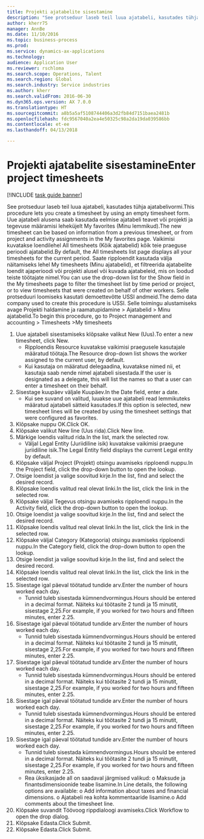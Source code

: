 ```yaml
--- 
title: Projekti ajatabelite sisestamine
description: "See protseduur laseb teil luua ajatabeli, kasutades tühja ajatabelivormi."
author: kherr75
manager: AnnBe
ms.date: 11/10/2016
ms.topic: business-process
ms.prod: 
ms.service: dynamics-ax-applications
ms.technology: 
audience: Application User
ms.reviewer: rschloma
ms.search.scope: Operations, Talent
ms.search.region: Global
ms.search.industry: Service industries
ms.author: kherr
ms.search.validFrom: 2016-06-30
ms.dyn365.ops.version: AX 7.0.0
ms.translationtype: HT
ms.sourcegitcommit: a8b5a5af5108744406a3d2fb84d7151baea2481b
ms.openlocfilehash: fdc9567040a2ea4e50325c98a2da19da039586bb
ms.contentlocale: et-ee
ms.lasthandoff: 04/13/2018

---
```

# <a name="enter-project-timesheets"></a><span data-ttu-id="5d332-103">Projekti ajatabelite sisestamine</span><span class="sxs-lookup"><span data-stu-id="5d332-103">Enter project timesheets</span></span>

[!INCLUDE [task guide banner](../../includes/task-guide-banner.md)]

<span data-ttu-id="5d332-104">See protseduur laseb teil luua ajatabeli, kasutades tühja ajatabelivormi.</span><span class="sxs-lookup"><span data-stu-id="5d332-104">This procedure lets you create a timesheet by using an empty timesheet form.</span></span> <span data-ttu-id="5d332-105">Uue ajatabeli alusena saab kasutada eelmise ajatabeli teavet või projekti ja tegevuse määramisi leheküjelt My favorites (Minu lemmikud).</span><span class="sxs-lookup"><span data-stu-id="5d332-105">The new timesheet can be based on information from a previous timesheet, or from project and activity assignments in the My favorites page.</span></span> <span data-ttu-id="5d332-106">Vaikimisi kuvatakse loendilehel All timesheets (Kõik ajatabelid) kõik teie praeguse perioodi ajatabelid.</span><span class="sxs-lookup"><span data-stu-id="5d332-106">By default, the All timesheets list page displays all your timesheets for the current period.</span></span> <span data-ttu-id="5d332-107">Saate ripploendit kasutada välja näitamiseks lehel My timesheets (Minu ajatabelid), et filtreerida ajatabelite loendit ajaperioodi või projekti alusel või kuvada ajatabeleid, mis on loodud teiste töötajate nimel.</span><span class="sxs-lookup"><span data-stu-id="5d332-107">You can use the drop-down list for the Show field in the My timesheets page to filter the timesheet list by time period or project, or to view timesheets that were created on behalf of other workers.</span></span> <span data-ttu-id="5d332-108">Selle protseduuri loomiseks kasutati demoettevõtte USSI andmeid.</span><span class="sxs-lookup"><span data-stu-id="5d332-108">The demo data company used to create this procedure is USSI.</span></span> <span data-ttu-id="5d332-109">Selle toimingu alustamiseks avage Projekti haldamine ja raamatupidamine > Ajatabelid > Minu ajatabelid.</span><span class="sxs-lookup"><span data-stu-id="5d332-109">To begin this procedure, go to Project management and accounting > Timesheets >My timesheets</span></span>

1. <span data-ttu-id="5d332-110">Uue ajatabeli sisestamiseks klõpsake valikut New (Uus).</span><span class="sxs-lookup"><span data-stu-id="5d332-110">To enter a new timesheet, click New.</span></span>
    * <span data-ttu-id="5d332-111">Ripploendis Resource kuvatakse vaikimisi praegusele kasutajale määratud töötaja.</span><span class="sxs-lookup"><span data-stu-id="5d332-111">The Resource drop-down list shows the worker assigned to the current user, by default.</span></span>  
    * <span data-ttu-id="5d332-112">Kui kasutaja on määratud delegaadina, kuvatakse nimed nii, et kasutaja saab nende nimel ajatabeli sisestada.</span><span class="sxs-lookup"><span data-stu-id="5d332-112">If the user is designated as a delegate, this will list the names so that a user can enter a timesheet on their behalf.</span></span>  
2. <span data-ttu-id="5d332-113">Sisestage kuupäev väljale Kuupäev.</span><span class="sxs-lookup"><span data-stu-id="5d332-113">In the Date field, enter a date.</span></span>
    * <span data-ttu-id="5d332-114">Kui see suvand on valitud, luuakse uue ajatabeli read lemmikuteks määratud ajatabeli sätteid kasutades.</span><span class="sxs-lookup"><span data-stu-id="5d332-114">If this option is selected, new timesheet lines will be created by using the timesheet settings that were configured as favorites.</span></span>  
3. <span data-ttu-id="5d332-115">Klõpsake nuppu OK.</span><span class="sxs-lookup"><span data-stu-id="5d332-115">Click OK.</span></span>
4. <span data-ttu-id="5d332-116">Klõpsake valikut New line (Uus rida).</span><span class="sxs-lookup"><span data-stu-id="5d332-116">Click New line.</span></span>
5. <span data-ttu-id="5d332-117">Märkige loendis valitud rida.</span><span class="sxs-lookup"><span data-stu-id="5d332-117">In the list, mark the selected row.</span></span>
    * <span data-ttu-id="5d332-118">Väljal Legal Entity (Juriidiline isik) kuvatakse vaikimisi praegune juriidiline isik.</span><span class="sxs-lookup"><span data-stu-id="5d332-118">The Legal Entity field displays the current Legal entity by default.</span></span>   
6. <span data-ttu-id="5d332-119">Klõpsake väljal Project (Projekt) otsingu avamiseks ripploendi nuppu.</span><span class="sxs-lookup"><span data-stu-id="5d332-119">In the Project field, click the drop-down button to open the lookup.</span></span>
7. <span data-ttu-id="5d332-120">Otsige loendist ja valige soovitud kirje.</span><span class="sxs-lookup"><span data-stu-id="5d332-120">In the list, find and select the desired record.</span></span>
8. <span data-ttu-id="5d332-121">Klõpsake loendis valitud real olevat linki.</span><span class="sxs-lookup"><span data-stu-id="5d332-121">In the list, click the link in the selected row.</span></span>
9. <span data-ttu-id="5d332-122">Klõpsake väljal Tegevus otsingu avamiseks ripploendi nuppu.</span><span class="sxs-lookup"><span data-stu-id="5d332-122">In the Activity field, click the drop-down button to open the lookup.</span></span>
10. <span data-ttu-id="5d332-123">Otsige loendist ja valige soovitud kirje.</span><span class="sxs-lookup"><span data-stu-id="5d332-123">In the list, find and select the desired record.</span></span>
11. <span data-ttu-id="5d332-124">Klõpsake loendis valitud real olevat linki.</span><span class="sxs-lookup"><span data-stu-id="5d332-124">In the list, click the link in the selected row.</span></span>
12. <span data-ttu-id="5d332-125">Klõpsake väljal Category (Kategooria) otsingu avamiseks ripploendi nuppu.</span><span class="sxs-lookup"><span data-stu-id="5d332-125">In the Category field, click the drop-down button to open the lookup.</span></span>
13. <span data-ttu-id="5d332-126">Otsige loendist ja valige soovitud kirje.</span><span class="sxs-lookup"><span data-stu-id="5d332-126">In the list, find and select the desired record.</span></span>
14. <span data-ttu-id="5d332-127">Klõpsake loendis valitud real olevat linki.</span><span class="sxs-lookup"><span data-stu-id="5d332-127">In the list, click the link in the selected row.</span></span>
15. <span data-ttu-id="5d332-128">Sisestage igal päeval töötatud tundide arv.</span><span class="sxs-lookup"><span data-stu-id="5d332-128">Enter the number of hours worked each day.</span></span>
    * <span data-ttu-id="5d332-129">Tunnid tuleb sisestada kümnendvormingus.</span><span class="sxs-lookup"><span data-stu-id="5d332-129">Hours should be entered in a decimal format.</span></span>  <span data-ttu-id="5d332-130">Näiteks kui töötasite 2 tundi ja 15 minutit, sisestage 2,25.</span><span class="sxs-lookup"><span data-stu-id="5d332-130">For example, if you worked for two hours and fifteen minutes, enter 2.25.</span></span>   
16. <span data-ttu-id="5d332-131">Sisestage igal päeval töötatud tundide arv.</span><span class="sxs-lookup"><span data-stu-id="5d332-131">Enter the number of hours worked each day.</span></span>
    * <span data-ttu-id="5d332-132">Tunnid tuleb sisestada kümnendvormingus.</span><span class="sxs-lookup"><span data-stu-id="5d332-132">Hours should be entered in a decimal format.</span></span>  <span data-ttu-id="5d332-133">Näiteks kui töötasite 2 tundi ja 15 minutit, sisestage 2,25.</span><span class="sxs-lookup"><span data-stu-id="5d332-133">For example, if you worked for two hours and fifteen minutes, enter 2.25.</span></span>   
17. <span data-ttu-id="5d332-134">Sisestage igal päeval töötatud tundide arv.</span><span class="sxs-lookup"><span data-stu-id="5d332-134">Enter the number of hours worked each day.</span></span>
    * <span data-ttu-id="5d332-135">Tunnid tuleb sisestada kümnendvormingus.</span><span class="sxs-lookup"><span data-stu-id="5d332-135">Hours should be entered in a decimal format.</span></span>  <span data-ttu-id="5d332-136">Näiteks kui töötasite 2 tundi ja 15 minutit, sisestage 2,25.</span><span class="sxs-lookup"><span data-stu-id="5d332-136">For example, if you worked for two hours and fifteen minutes, enter 2.25.</span></span>   
18. <span data-ttu-id="5d332-137">Sisestage igal päeval töötatud tundide arv.</span><span class="sxs-lookup"><span data-stu-id="5d332-137">Enter the number of hours worked each day.</span></span>
    * <span data-ttu-id="5d332-138">Tunnid tuleb sisestada kümnendvormingus.</span><span class="sxs-lookup"><span data-stu-id="5d332-138">Hours should be entered in a decimal format.</span></span>  <span data-ttu-id="5d332-139">Näiteks kui töötasite 2 tundi ja 15 minutit, sisestage 2,25.</span><span class="sxs-lookup"><span data-stu-id="5d332-139">For example, if you worked for two hours and fifteen minutes, enter 2.25.</span></span>   
19. <span data-ttu-id="5d332-140">Sisestage igal päeval töötatud tundide arv.</span><span class="sxs-lookup"><span data-stu-id="5d332-140">Enter the number of hours worked each day.</span></span>
    * <span data-ttu-id="5d332-141">Tunnid tuleb sisestada kümnendvormingus.</span><span class="sxs-lookup"><span data-stu-id="5d332-141">Hours should be entered in a decimal format.</span></span>  <span data-ttu-id="5d332-142">Näiteks kui töötasite 2 tundi ja 15 minutit, sisestage 2,25.</span><span class="sxs-lookup"><span data-stu-id="5d332-142">For example, if you worked for two hours and fifteen minutes, enter 2.25.</span></span>   
    * <span data-ttu-id="5d332-143">Rea üksikasjade all on saadaval järgmised valikud: o Maksude ja finantsdimensioonide teabe lisamine.</span><span class="sxs-lookup"><span data-stu-id="5d332-143">In Line details, the following options are available:  o  Add information about taxes and financial dimensions.</span></span>  <span data-ttu-id="5d332-144">o Ajatabeli rea kohta kommentaaride lisamine.</span><span class="sxs-lookup"><span data-stu-id="5d332-144">o    Add comments about the timesheet line.</span></span>  
20. <span data-ttu-id="5d332-145">Klõpsake suvandit Töövoog rippdialoogi avamiseks.</span><span class="sxs-lookup"><span data-stu-id="5d332-145">Click Workflow to open the drop dialog.</span></span>
21. <span data-ttu-id="5d332-146">Klõpsake Edasta.</span><span class="sxs-lookup"><span data-stu-id="5d332-146">Click Submit.</span></span>
22. <span data-ttu-id="5d332-147">Klõpsake Edasta.</span><span class="sxs-lookup"><span data-stu-id="5d332-147">Click Submit.</span></span>


